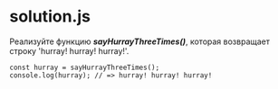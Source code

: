 # solution.js #
Реализуйте функцию ***sayHurrayThreeTimes()***, которая возвращает строку 'hurray! hurray! hurray!'.

```
const hurray = sayHurrayThreeTimes();
console.log(hurray); // => hurray! hurray! hurray!
```
